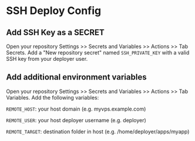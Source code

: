 # SSH Deploy Config

## Add SSH Key as a SECRET

Open your repository Settings >> Secrets and Variables >> Actions >> Tab Secrets. Add a "New repository secret" named `SSH_PRIVATE_KEY` with a valid SSH key from your deployer user.

## Add additional environment variables

Open your repository Settings >> Secrets and Variables >> Actions >> Tab Variables. Add the following variables:

`REMOTE_HOST`: your host domain (e.g. myvps.example.com)

`REMOTE_USER`: your host deployer username (e.g. deployer)

`REMOTE_TARGET`: destination folder in host (e.g. /home/deployer/apps/myapp)
